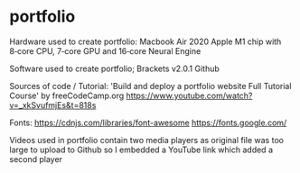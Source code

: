 # portfolio

Hardware used to create portfolio:
Macbook Air 2020 Apple M1 chip with 8‑core CPU, 7‑core GPU and 16‑core Neural Engine

Software used to create portfolio;
Brackets v2.0.1
Github

Sources of code / Tutorial:
    'Build and deploy a portfolio website Full Tutorial Course' by freeCodeCamp.org https://www.youtube.com/watch?v=_xkSvufmjEs&t=818s
    
Fonts: https://cdnjs.com/libraries/font-awesome
        https://fonts.google.com/
    
Videos used in portfolio contain two media players as original file was too large to upload to Github so I embedded a YouTube link which added a second player